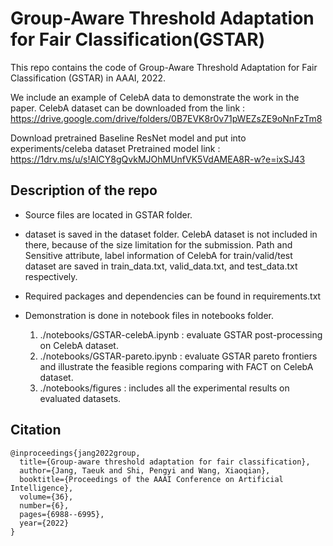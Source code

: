 # Group-Aware Threshold Adaptation for Fair Classification(GSTAR)
This repo contains the code of Group-Aware Threshold Adaptation for Fair Classification (GSTAR) in AAAI, 2022.

We include an example of CelebA data to demonstrate the work in the paper.
CelebA dataset can be downloaded from the link : https://drive.google.com/drive/folders/0B7EVK8r0v71pWEZsZE9oNnFzTm8

Download pretrained Baseline ResNet model and put into experiments/celeba dataset
Pretrained model link : https://1drv.ms/u/s!AlCY8gQvkMJOhMUnfVK5VdAMEA8R-w?e=ixSJ43

## Description of the repo
- Source files are located in GSTAR folder.

- dataset is saved in the dataset folder. CelebA dataset is not included in there, 
    because of the size limitation for the submission. 
    Path and Sensitive attribute, label information of CelebA for train/valid/test dataset are saved in 
    train_data.txt, valid_data.txt, and test_data.txt respectively.
    
- Required packages and dependencies can be found in requirements.txt

- Demonstration is done in notebook files in notebooks folder.
    1) ./notebooks/GSTAR-celebA.ipynb : evaluate GSTAR post-processing on CelebA dataset.
    2) ./notebooks/GSTAR-pareto.ipynb : evaluate GSTAR pareto frontiers and illustrate the feasible regions comparing 
                            with FACT on CelebA dataset.
    3) ./notebooks/figures : includes all the experimental results on evaluated datasets.

## Citation
```
@inproceedings{jang2022group,
  title={Group-aware threshold adaptation for fair classification},
  author={Jang, Taeuk and Shi, Pengyi and Wang, Xiaoqian},
  booktitle={Proceedings of the AAAI Conference on Artificial Intelligence},
  volume={36},
  number={6},
  pages={6988--6995},
  year={2022}
}
```

